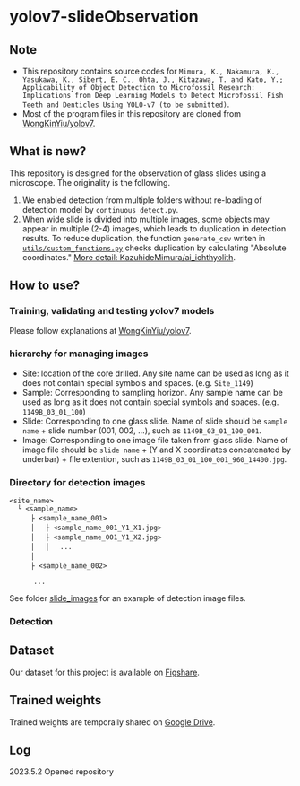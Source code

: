 # yolov7-slideObservation

## Note
- This repository contains source codes for `Mimura, K., Nakamura, K., Yasukawa, K., Sibert, E. C., Ohta, J., Kitazawa, T. and Kato, Y.; Applicability of Object Detection to Microfossil Research: Implications from Deep Learning Models to Detect Microfossil Fish Teeth and Denticles Using YOLO-v7 (to be submitted)`.
- Most of the program files in this repository are cloned from [WongKinYiu/yolov7](https://github.com/WongKinYiu/yolov7).

## What is new?
This repository is designed for the observation of glass slides using a microscope. The originality is the following.

1. We enabled detection from multiple folders without re-loading of detection model by `continuous_detect.py`.
2. When wide slide is divided into multiple images, some objects may appear in multiple (2-4) images, which leads to duplication in detection results. To reduce duplication, the function `generate_csv` writen in [`utils/custom_functions.py`](/utils/custom_functions.py) checks duplication by calculating "Absolute coordinates." [More detail: KazuhideMimura/ai_ichthyolith](https://github.com/KazuhideMimura/ai_ichthyolith/).

## How to use?
### Training, validating and testing yolov7 models
Please follow explanations at [WongKinYiu/yolov7](https://github.com/WongKinYiu/yolov7).

### hierarchy for managing images
- Site: location of the core drilled. Any site name can be used as long as it does not contain special symbols and spaces. (e.g. `Site_1149`) 
- Sample: Corresponding to sampling horizon. Any sample name can be used as long as it does not contain special symbols and spaces. (e.g. `1149B_03_01_100`)
- Slide: Corresponding to one glass slide. Name of slide should be `sample name` + slide number (001, 002, ...), such as `1149B_03_01_100_001`.
- Image: Corresponding to one image file taken from glass slide. Name of image file should be `slide name` + (Y and X coordinates concatenated by underbar) + file extention, such as `1149B_03_01_100_001_960_14400.jpg`.

###  Directory for detection images
```
<site_name>
  └ <sample_name>
  　　├ <sample_name_001>
  　　│ 　├ <sample_name_001_Y1_X1.jpg>
  　　│ 　├ <sample_name_001_Y1_X2.jpg>
  　　│ 　│　 ...
  　　│ 　
  　　├ <sample_name_002>

      ...
```
See folder [slide_images](/slide_images) for an example of detection image files.


### Detection


## Dataset
Our dataset for this project is available on [Figshare](https://dx.doi.org/10.6084/m9.figshare.22736609).

## Trained weights
Trained weights are temporally shared on [Google Drive](https://drive.google.com/drive/folders/1oDLuxzNEAwJGiK4iP5mRY8a0TFYyc8hM?usp=share_link).

## Log
2023.5.2 Opened repository